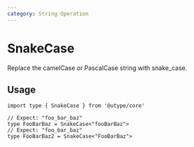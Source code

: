 ```yaml
---
category: String Operation
---
```


# SnakeCase

<TypeInfo category="String Operation" />

Replace the camelCase or PascalCase string with snake_case.

## Usage

```ts{3,5}
import type { SnakeCase } from '@utype/core'

// Expect: "foo_bar_baz"
type FooBarBaz = SnakeCase<"fooBarBaz">
// Expect: "foo_bar_baz"
type FooBarBaz2 = SnakeCase<"FooBarBaz">
```
